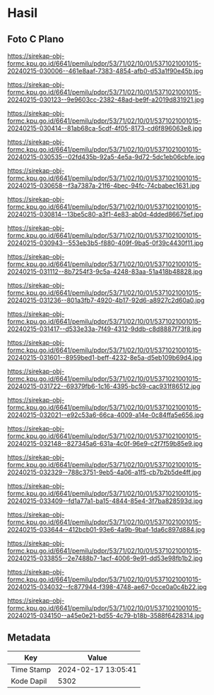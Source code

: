 # Hasil

## Foto C Plano

https://sirekap-obj-formc.kpu.go.id/6641/pemilu/pdpr/53/71/02/10/01/5371021001015-20240215-030006--461e8aaf-7383-4854-afb0-d53a1f90e45b.jpg

https://sirekap-obj-formc.kpu.go.id/6641/pemilu/pdpr/53/71/02/10/01/5371021001015-20240215-030123--9e9603cc-2382-48ad-be9f-a2019d831921.jpg

https://sirekap-obj-formc.kpu.go.id/6641/pemilu/pdpr/53/71/02/10/01/5371021001015-20240215-030414--81ab68ca-5cdf-4f05-8173-cd6f896063e8.jpg

https://sirekap-obj-formc.kpu.go.id/6641/pemilu/pdpr/53/71/02/10/01/5371021001015-20240215-030535--02fd435b-92a5-4e5a-9d72-5dc1eb06cbfe.jpg

https://sirekap-obj-formc.kpu.go.id/6641/pemilu/pdpr/53/71/02/10/01/5371021001015-20240215-030658--f3a7387a-21f6-4bec-94fc-74cbabec1631.jpg

https://sirekap-obj-formc.kpu.go.id/6641/pemilu/pdpr/53/71/02/10/01/5371021001015-20240215-030814--13be5c80-a3f1-4e83-ab0d-4dded86675ef.jpg

https://sirekap-obj-formc.kpu.go.id/6641/pemilu/pdpr/53/71/02/10/01/5371021001015-20240215-030943--553eb3b5-f880-409f-9ba5-0f39c4430f11.jpg

https://sirekap-obj-formc.kpu.go.id/6641/pemilu/pdpr/53/71/02/10/01/5371021001015-20240215-031112--8b7254f3-9c5a-4248-83aa-51a418b48828.jpg

https://sirekap-obj-formc.kpu.go.id/6641/pemilu/pdpr/53/71/02/10/01/5371021001015-20240215-031236--801a3fb7-4920-4b17-92d6-a8927c2d60a0.jpg

https://sirekap-obj-formc.kpu.go.id/6641/pemilu/pdpr/53/71/02/10/01/5371021001015-20240215-031417--d533e33a-7f49-4312-9ddb-c8d8887f73f8.jpg

https://sirekap-obj-formc.kpu.go.id/6641/pemilu/pdpr/53/71/02/10/01/5371021001015-20240215-031601--8959bed1-beff-4232-8e5a-d5eb109b69d4.jpg

https://sirekap-obj-formc.kpu.go.id/6641/pemilu/pdpr/53/71/02/10/01/5371021001015-20240215-031722--69379fb6-1c16-4395-bc59-cac931f86512.jpg

https://sirekap-obj-formc.kpu.go.id/6641/pemilu/pdpr/53/71/02/10/01/5371021001015-20240215-032021--e92c53a6-66ca-4009-a14e-0c84ffa5e656.jpg

https://sirekap-obj-formc.kpu.go.id/6641/pemilu/pdpr/53/71/02/10/01/5371021001015-20240215-032148--827345a6-631a-4c0f-96e9-c2f7f59b85e9.jpg

https://sirekap-obj-formc.kpu.go.id/6641/pemilu/pdpr/53/71/02/10/01/5371021001015-20240215-032329--788c3751-9eb5-4a06-a1f5-cb7b2b5de4ff.jpg

https://sirekap-obj-formc.kpu.go.id/6641/pemilu/pdpr/53/71/02/10/01/5371021001015-20240215-033409--fd1a77a1-ba15-4844-85e4-3f7ba828593d.jpg

https://sirekap-obj-formc.kpu.go.id/6641/pemilu/pdpr/53/71/02/10/01/5371021001015-20240215-033644--412bcb01-93e6-4a9b-9baf-1da6c897d884.jpg

https://sirekap-obj-formc.kpu.go.id/6641/pemilu/pdpr/53/71/02/10/01/5371021001015-20240215-033855--2e7488b7-1acf-4006-9e91-dd53e98fb1b2.jpg

https://sirekap-obj-formc.kpu.go.id/6641/pemilu/pdpr/53/71/02/10/01/5371021001015-20240215-034032--fc877944-f398-4748-ae67-0cce0a0c4b22.jpg

https://sirekap-obj-formc.kpu.go.id/6641/pemilu/pdpr/53/71/02/10/01/5371021001015-20240215-034150--a45e0e21-bd55-4c79-b18b-3588f6428314.jpg


## Metadata

| Key        | Value               |
| ---------- | ------------------- |
| Time Stamp | 2024-02-17 13:05:41 |
| Kode Dapil | 5302                |



